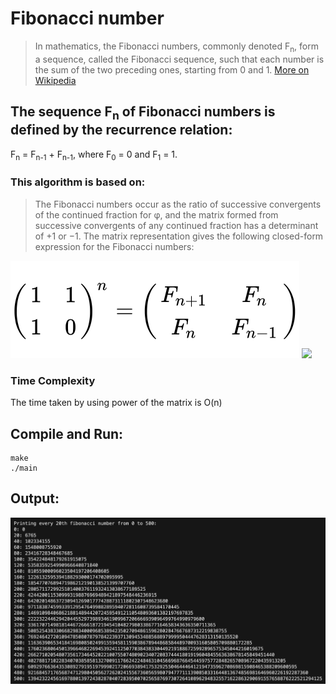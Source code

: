 # Fibonacci number

> In mathematics, the Fibonacci numbers, commonly denoted F<sub>n</sub>, form a sequence, called the Fibonacci sequence, such that each number is the sum of the two preceding ones, starting from 0 and 1.
> [More on Wikipedia](https://en.wikipedia.org/wiki/Fibonacci_number)

## The sequence F<sub>n</sub> of Fibonacci numbers is defined by the recurrence relation:

F<sub>n</sub> = F<sub>n-1</sub> + F<sub>n-1</sub>, where F<sub>0</sub> = 0 and F<sub>1</sub> = 1.

### This algorithm is based on:

> The Fibonacci numbers occur as the ratio of successive convergents of the continued fraction for φ, and the matrix formed from successive convergents of any continued fraction has a determinant of +1 or −1. The matrix representation gives the following closed-form expression for the Fibonacci numbers:

![](function.png)
<img src="https://latex.codecogs.com/gif.latex?\displaystyle {\begin{pmatrix}1&1\\1&0\end{pmatrix}}^{n}={\begin{pmatrix}F_{n+1}&F_{n}\\F_{n}&F_{n-1}\end{pmatrix}}"/>

### Time Complexity

The time taken by using power of the matrix is O(n)

## Compile and Run:

```
make
./main
```

## Output:

![](output.png)
